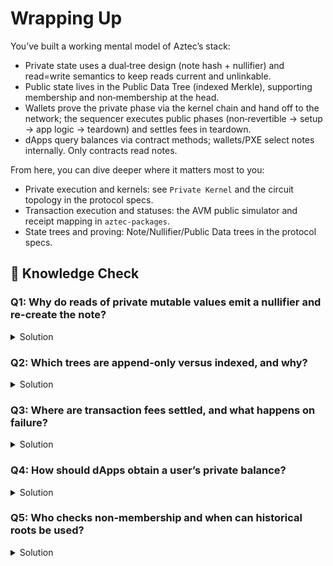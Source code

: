 # Wrapping Up

You’ve built a working mental model of Aztec’s stack:

- Private state uses a dual‑tree design (note hash + nullifier) and read=write semantics to keep reads current and unlinkable.
- Public state lives in the Public Data Tree (indexed Merkle), supporting membership and non‑membership at the head.
- Wallets prove the private phase via the kernel chain and hand off to the network; the sequencer executes public phases (non‑revertible → setup → app logic → teardown) and settles fees in teardown.
- dApps query balances via contract methods; wallets/PXE select notes internally. Only contracts read notes.

From here, you can dive deeper where it matters most to you:

- Private execution and kernels: see `Private Kernel` and the circuit topology in the protocol specs.
- Transaction execution and statuses: the AVM public simulator and receipt mapping in `aztec‑packages`.
- State trees and proving: Note/Nullifier/Public Data trees in the protocol specs.

## 🧠 Knowledge Check

### Q1: Why do reads of private mutable values emit a nullifier and re-create the note?
<details>
<summary>Solution</summary>
Non-membership in the nullifier tree must be checked at the head by the sequencer. Emitting the nullifier ties validity to “currentness”, re-creating the note (new randomness) keeps the value available without linkability.
</details>

### Q2: Which trees are append-only versus indexed, and why?
<details>
<summary>Solution</summary>
Note Hash and Archive trees are append-only (membership with historical roots). Nullifier and Public Data trees are indexed to support efficient non-membership at head.
</details>

### Q3: Where are transaction fees settled, and what happens on failure?
<details>
<summary>Solution</summary>
Fees are settled in the teardown phase. If teardown reverts, receipt status is `teardown_reverted`; non-revertible effects remain.
</details>

### Q4: How should dApps obtain a user’s private balance?
<details>
<summary>Solution</summary>
Through contract methods (e.g. `balance_of_private`). dApps don’t read raw notes; wallets/PXE select notes internally when building transactions.
</details>

### Q5: Who checks non-membership and when can historical roots be used?
<details>
<summary>Solution</summary>
Non-membership is checked by the sequencer at the head (indexed trees). Historical roots can be used for membership in append-only trees.
</details>
